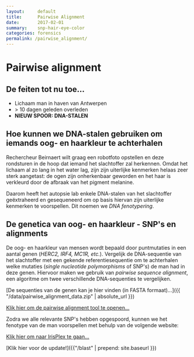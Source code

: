 ```yaml
---
layout:     default
title:      Pairwise Alignment
date:       2017-02-01
summary:    snp-hair-eye-color
categories: forensics
permalink: /pairwise_alignment/
---
```


# Pairwise alignment

## De feiten tot nu toe...

- Lichaam man in haven van Antwerpen
- \> 10 dagen geleden overleden
- **NIEUW SPOOR: DNA-STALEN**

## Hoe kunnen we DNA-stalen gebruiken om iemands oog- en haarkleur te achterhalen

Rechercheur Beirnaert wilt graag een robotfoto opstellen en deze rondsturen in de hoop dat iemand het slachtoffer zal herkennen. Omdat het lichaam al zo lang in het water lag, zijn zijn uiterlijke kenmerken helaas zeer sterk aangetast: de ogen zijn onherkenbaar geworden en het haar is verkleurd door de afbraak van het pigment melanine.

Daarom heeft het autopsie lab enkele DNA-stalen van het slachtoffer geëxtraheerd en gesequeneerd om op basis hiervan zijn uiterlijke kenmerken te voorspellen. Dit noemen we *DNA fenotypering*.

## De genetica van oog- en haarkleur - SNP's en alignments

De oog- en haarkleur van mensen wordt bepaald door puntmutaties in een aantal genen (*HERC2, IRF4, MC1R, etc.*). Vergelijk de DNA-sequentie van het slachtoffer met een gekende referentiesequentie om te achterhalen welke mutaties (*single nucleotide polymorphisms* of SNP's) de man had in deze genen. Hiervoor maken we gebruik van *pairwise sequence alignment*, een algoritme om twee verschillende DNA-sequenties te vergelijken. 

[De sequenties van de genen kan je hier vinden (in FASTA formaat)...]({{ "/data/pairwise_alignment_data.zip" | absolute_url }})

[Klik hier om de pairwise alignment tool te openen...](https://www.ebi.ac.uk/Tools/psa/emboss_needle/nucleotide.html)

Zodra we alle relevante SNP's hebben opgespoord, kunnen we het fenotype van de man voorspellen met behulp van de volgende website:

[Klik hier om naar IrisPlex te gaan...](http://hirisplex.erasmusmc.nl/)

[Klik hier voor de update!]({{"/blast" | prepend: site.baseurl }})
